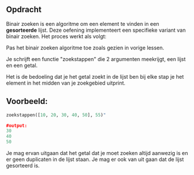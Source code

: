 ## Opdracht

Binair zoeken is een algoritme om een element te vinden in een **gesorteerde** lijst. Deze oefening implementeert een specifieke variant van binair zoeken. Het proces werkt als volgt:

Pas het binair zoeken algoritme toe zoals gezien in vorige lessen.

Je schrijft een functie "zoekstappen" die 2 argumenten meekrijgt, een lijst en een getal.

Het is de bedoeling dat je het getal zoekt in de lijst ben bij elke stap je het element in het midden van je zoekgebied uitprint.

## Voorbeeld:

```python
zoekstappen([10, 20, 30, 40, 50], 55)"

#output:
30
40
50

```

Je mag ervan uitgaan dat het getal dat je moet zoeken altijd aanwezig is en er geen duplicaten in de lijst staan. Je mag er ook van uit gaan dat de lijst gesorteerd is.
